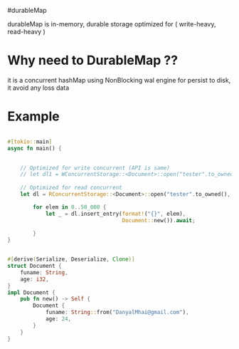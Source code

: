 #durableMap

durableMap is in-memory, durable storage
optimized for ( write-heavy, read-heavy )


# Why need to DurableMap ??

it is a concurrent hashMap using NonBlocking wal engine for persist to disk, 
it avoid any loss data



# Example

 ```rust
 
 #[tokio::main]
 async fn main() {
 
     
     // Optimized for write concurrent (API is same) 
     // let dl1 = WConcurrentStorage::<Document>::open("tester".to_owned(), 1000).await;
     
     // Optimized for read concurrent
     let dl = RConcurrentStorage::<Document>::open("tester".to_owned(), 1000).await;
 
         for elem in 0..50_000 {
             let _ = dl.insert_entry(format!("{}", elem), 
                                     Document::new()).await;
                            
         }
 }
 
 
 #[derive(Serialize, Deserialize, Clone)]
 struct Document {
     funame: String,
     age: i32,
 }
 impl Document {
     pub fn new() -> Self {
         Document { 
             funame: String::from("DanyalMhai@gmail.com"), 
             age: 24, 
         }
     }
 }
 
 
 
``` 
 
